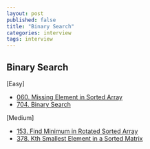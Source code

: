 ```yaml
---
layout: post
published: false
title: "Binary Search"
categories: interview
tags: interview 
---
```


## Binary Search


[Easy]
- [060. Missing Element in Sorted Array](https://leetcode.com/problems/missing-element-in-sorted-array/)
- [704. Binary Search](https://leetcode.com/problems/binary-search/)

[Medium]
- [153. Find Minimum in Rotated Sorted Array](https://leetcode.com/problems/find-minimum-in-rotated-sorted-array/)
- [378. Kth Smallest Element in a Sorted Matrix](https://leetcode.com/problems/kth-smallest-element-in-a-sorted-matrix/)